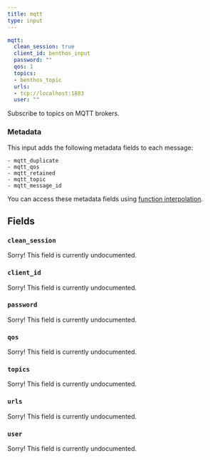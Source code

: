 ```yaml
---
title: mqtt
type: input
---
```


```yaml
mqtt:
  clean_session: true
  client_id: benthos_input
  password: ""
  qos: 1
  topics:
  - benthos_topic
  urls:
  - tcp://localhost:1883
  user: ""
```

Subscribe to topics on MQTT brokers.

### Metadata

This input adds the following metadata fields to each message:

``` text
- mqtt_duplicate
- mqtt_qos
- mqtt_retained
- mqtt_topic
- mqtt_message_id
```

You can access these metadata fields using
[function interpolation](../config_interpolation.md#metadata).

## Fields

### `clean_session`

Sorry! This field is currently undocumented.

### `client_id`

Sorry! This field is currently undocumented.

### `password`

Sorry! This field is currently undocumented.

### `qos`

Sorry! This field is currently undocumented.

### `topics`

Sorry! This field is currently undocumented.

### `urls`

Sorry! This field is currently undocumented.

### `user`

Sorry! This field is currently undocumented.

